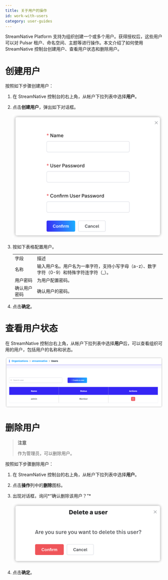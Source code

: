 ```yaml
---
title: 关于用户的操作
id: work-with-users
category: user-guides
---
```


StreamNative Platform 支持为组织创建一个或多个用户。获得授权后，这些用户可以对 Pulsar 租户、命名空间、主题等进行操作。本文介绍了如何使用 StreamNative 控制台创建用户、查看用户状态和删除用户。

# 创建用户

按照如下步骤创建用户：

1. 在 StreamNative 控制台的右上角，从帐户下拉列表中选择**用户**。

2. 点击**创建用户**，弹出如下对话框。

   ![](../../../image/create-user.png)

3. 按如下表格配置用户。

    <table>
    <tr>
    <td>
    字段
    </td>
    <td>描述
    </td>
    </tr>
    <tr>
    <td>名称
    </td>
    <td>输入用户名。用户名为一串字符，支持小写字母（a-z）、数字字符（0-9）和特殊字符连字符（_）。
    </td>
    </tr>
    <tr>
    <td>用户密码
    </td>
    <td>为用户配置密码。
    </td>
    </tr>
    <tr>
    <td>确认用户密码
    </td>
    <td>确认用户的密码。
    </td>
    </tr>
    </table>

4. 点击**确定**。

# 查看用户状态

在 StreamNative 控制台右上角，从帐户下拉列表中选择**用户**后，可以查看组织可用的用户，包括用户的名称和状态。

   ![](../../../image/view-user.png)

# 删除用户

> **注意**
> 
> 作为管理员，可以删除用户。

按照如下步骤删除用户：

1. 在 StreamNative 控制台的右上角，从帐户下拉列表中选择**用户**。

2. 点击**操作**列中的**删除**图标。

3. 出现对话框，询问*“确认删除该用户？”* 

   ![](../../../image/delete-user.png)

4. 点击**确定**。